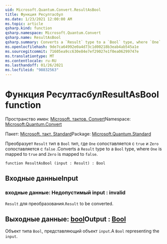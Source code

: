 ```yaml
---
uid: Microsoft.Quantum.Convert.ResultAsBool
title: Функция Ресултасбул
ms.date: 1/23/2021 12:00:00 AM
ms.topic: article
qsharp.kind: function
qsharp.namespace: Microsoft.Quantum.Convert
qsharp.name: ResultAsBool
qsharp.summary: Converts a `Result` type to a `Bool` type, where `One` is mapped to `true` and `Zero` is mapped to `false`.
ms.openlocfilehash: 9de7ca64992e0a4d73c1d00218b3eab4ab545a1e
ms.sourcegitcommit: 71605ea9cc630e84e7ef29027e1f0ea06299747e
ms.translationtype: MT
ms.contentlocale: ru-RU
ms.lasthandoff: 01/26/2021
ms.locfileid: "98832563"
---
```

# <a name="resultasbool-function"></a><span data-ttu-id="02994-102">Функция Ресултасбул</span><span class="sxs-lookup"><span data-stu-id="02994-102">ResultAsBool function</span></span>

<span data-ttu-id="02994-103">Пространство имен: [Microsoft. тактов. Convert](xref:Microsoft.Quantum.Convert)</span><span class="sxs-lookup"><span data-stu-id="02994-103">Namespace: [Microsoft.Quantum.Convert](xref:Microsoft.Quantum.Convert)</span></span>

<span data-ttu-id="02994-104">Пакет: [Microsoft. такт. Standard](https://nuget.org/packages/Microsoft.Quantum.Standard)</span><span class="sxs-lookup"><span data-stu-id="02994-104">Package: [Microsoft.Quantum.Standard](https://nuget.org/packages/Microsoft.Quantum.Standard)</span></span>


<span data-ttu-id="02994-105">Преобразует `Result` тип в `Bool` тип, где `One` сопоставляется с `true` и `Zero` сопоставляется с `false` .</span><span class="sxs-lookup"><span data-stu-id="02994-105">Converts a `Result` type to a `Bool` type, where `One` is mapped to `true` and `Zero` is mapped to `false`.</span></span>

```qsharp
function ResultAsBool (input : Result) : Bool
```


## <a name="input"></a><span data-ttu-id="02994-106">Входные данные</span><span class="sxs-lookup"><span data-stu-id="02994-106">Input</span></span>

### <a name="input--__invalidresult__"></a><span data-ttu-id="02994-107">входные данные: __Недопустимый <Result>__</span><span class="sxs-lookup"><span data-stu-id="02994-107">input : __invalid<Result>__</span></span>

<span data-ttu-id="02994-108">`Result` для преобразования.</span><span class="sxs-lookup"><span data-stu-id="02994-108">`Result` to be converted.</span></span>



## <a name="output--bool"></a><span data-ttu-id="02994-109">Выходные данные: [bool](xref:microsoft.quantum.lang-ref.bool)</span><span class="sxs-lookup"><span data-stu-id="02994-109">Output : [Bool](xref:microsoft.quantum.lang-ref.bool)</span></span>

<span data-ttu-id="02994-110">Объект типа `Bool`, представляющий объект `input`.</span><span class="sxs-lookup"><span data-stu-id="02994-110">A `Bool` representing the `input`.</span></span>